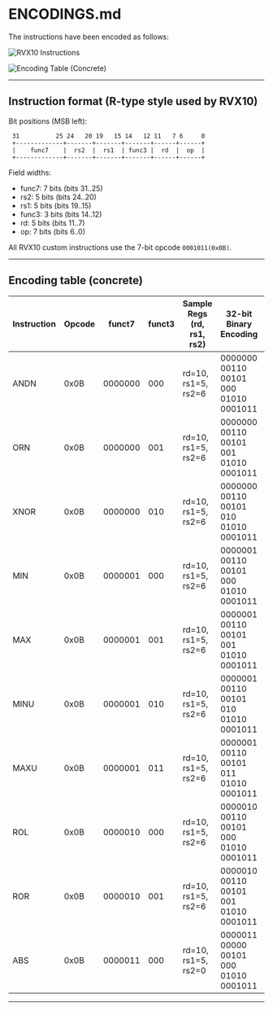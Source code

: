 # ENCODINGS.md

The instructions have been encoded as follows:

![RVX10 Instructions](images/RVX10_Instructions.png)

![Encoding Table (Concrete)](images/EncodingTable.png)

---

## Instruction format (R-type style used by RVX10)

Bit positions (MSB left):

```
 31          25 24   20 19   15 14   12 11   7 6     0
 +-------------+-------+-------+-------+------+------+
 |    func7    |  rs2  |  rs1  | func3 |  rd  |  op  |
 +-------------+-------+-------+-------+------+------+
```

Field widths:

* func7: 7 bits (bits 31..25)
* rs2:   5 bits (bits 24..20)
* rs1:   5 bits (bits 19..15)
* func3: 3 bits (bits 14..12)
* rd:    5 bits (bits 11..7)
* op:    7 bits (bits 6..0)

All RVX10 custom instructions use the 7-bit opcode `0001011(0x0B)`.

---

## Encoding table (concrete)

| Instruction | Opcode | funct7 | funct3 | Sample Regs (rd, rs1, rs2) | 32-bit Binary Encoding                         | Hex Code  | ALUControl | Description               |
|-------------|--------|--------|--------|----------------------------|------------------------------------------------|-----------|------------|---------------------------|
| ANDN        |  0x0B  |0000000 |  000   |    rd=10, rs1=5, rs2=6     | 0000000 00110 00101 000 01010 0001011          | 0x00C28A8B| 01000      | x10 = x5 & ~x6            |
| ORN         |  0x0B  |0000000 |  001   |    rd=10, rs1=5, rs2=6     | 0000000 00110 00101 001 01010 0001011          | 0x00C29A8B| 01001      | x10 = x5 | ~x6            |
| XNOR        |  0x0B  |0000000 |  010   |    rd=10, rs1=5, rs2=6     | 0000000 00110 00101 010 01010 0001011          | 0x00C2AA8B| 01010      | x10 = ~(x5 ^ x6)          |
| MIN         |  0x0B  |0000001 |  000   |    rd=10, rs1=5, rs2=6     | 0000001 00110 00101 000 01010 0001011          | 0x04C28A8B| 01011      | x10 = min(x5, x6)         |
| MAX         |  0x0B  |0000001 |  001   |    rd=10, rs1=5, rs2=6     | 0000001 00110 00101 001 01010 0001011          | 0x04C29A8B| 01100      | x10 = max(x5, x6)         |
| MINU        |  0x0B  |0000001 |  010   |    rd=10, rs1=5, rs2=6     | 0000001 00110 00101 010 01010 0001011          | 0x04C2AA8B| 01101      | x10 = minu(x5, x6)        |
| MAXU        |  0x0B  |0000001 |  011   |    rd=10, rs1=5, rs2=6     | 0000001 00110 00101 011 01010 0001011          | 0x04C2BA8B| 01110      | x10 = maxu(x5, x6)        |
| ROL         |  0x0B  |0000010 |  000   |    rd=10, rs1=5, rs2=6     | 0000010 00110 00101 000 01010 0001011          | 0x08C28A8B| 01111      | x10 = rol(x5, x6[4:0])    |
| ROR         |  0x0B  |0000010 |  001   |    rd=10, rs1=5, rs2=6     | 0000010 00110 00101 001 01010 0001011          | 0x08C29A8B| 10000      | x10 = ror(x5, x6[4:0])    |
| ABS         |  0x0B  |0000011 |  000   |    rd=10, rs1=5, rs2=0     | 0000011 00000 00101 000 01010 0001011          | 0x0C028A8B| 10001      | x10 = abs(x5)             |

---
